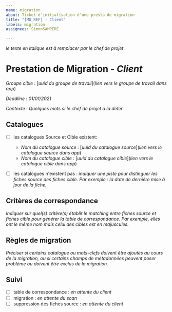 ```yaml
---
name: migration
about: Ticket d'initialisation d'une presta de migration
title: "[MD_REF] - Client"
labels: migration
assignees: SimonSAMPERE

---
```


*le texte en italique est à remplacer par le chef de projet*

# Prestation de Migration - *Client*

*Groupe cible* : [*uuid du groupe de travail*](*lien vers le groupe de travail dans app*)

*Deadline* : *01/01/2021*

*Contexte* : *Quelques mots si le chef de projet a la déter*

## Catalogues

- [ ] les catalogues Source et Cible existent:
  * *Nom du catalogue source* : [*uuid du catalogue source*](*lien vers le catalogue source dans app*)
  * *Nom du catalogue cible* : [*uuid du catalogue cible*](*lien vers le catalogue cible dans app*)

- [ ] les catalogues n'existent pas : *indiquer une piste pour distinguer les fiches source des fiches cible. Par exemple : la date de dernière mise à jour de la fiche.*

## Critères de correspondance

*Indiquer sur quel(s) critère(s) établir le matching entre fiches source et fiches cible pour générer la table de correspondance. Par exemple, elles ont le même nom mais celui des cibles est en majuscules.*

## Règles de migration

*Préciser si certains catalogue ou mots-clefs doivent être ajoutés au cours de la migration, ou si certains champs de métadonnées peuvent poser problème ou doivent être exclus de la migration.*

## Suivi

- [ ] table de correspondance : *en attente du client*
- [ ] migration : *en attente du scan*
- [ ] suppression des fiches source : *en attente du client*
